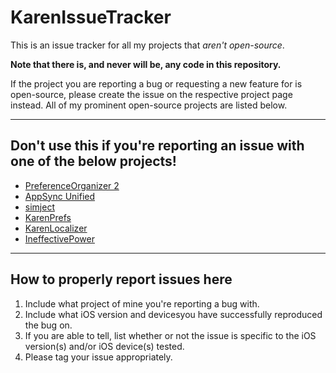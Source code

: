 # KarenIssueTracker

This is an issue tracker for all my projects that _aren't open-source_.

**Note that there is, and never will be, any code in this repository.**

If the project you are reporting a bug or requesting a new feature for is open-source, please create the issue on the respective project page instead. All of my prominent open-source projects are listed below.

---

## Don't use this if you're reporting an issue with one of the below projects!

* [PreferenceOrganizer 2](https://github.com/angelXwind/PreferenceOrganizer2)
* [AppSync Unified](https://github.com/angelXwind/AppSync)
* [simject](https://github.com/angelXwind/simject)
* [KarenPrefs](https://github.com/angelXwind/KarenPrefs)
* [KarenLocalizer](https://github.com/angelXwind/KarenLocalizer)
* [IneffectivePower](https://github.com/angelXwind/IneffectivePower)

---

## How to properly report issues here

1. Include what project of mine you're reporting a bug with.
1. Include what iOS version and devicesyou have successfully reproduced the bug on.
1. If you are able to tell, list whether or not the issue is specific to the iOS version(s) and/or iOS device(s) tested.
1. Please tag your issue appropriately.
